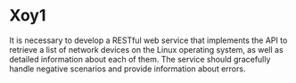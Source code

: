 # Xoy1
It is necessary to develop a RESTful web service that implements the API to retrieve a list of network devices on the Linux operating system, as well as detailed information about each of them. The service should gracefully handle negative scenarios and provide information about errors.
